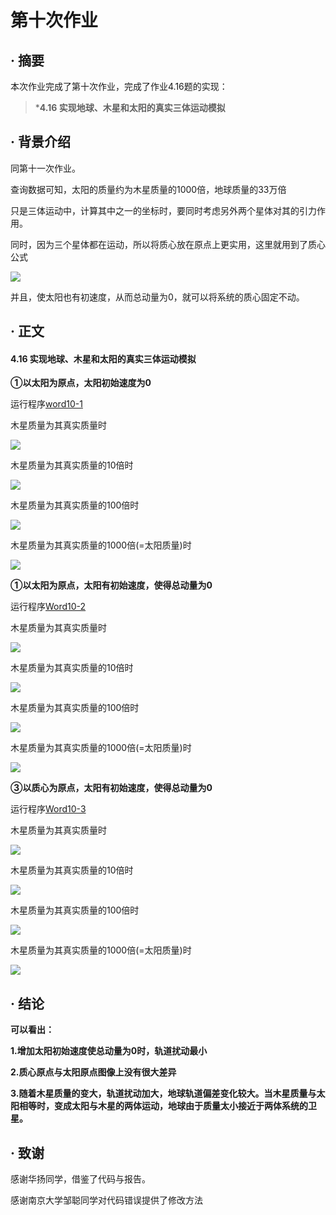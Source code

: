 # 第十次作业

## · 摘要
本次作业完成了第十次作业，完成了作业4.16题的实现：

>***4.16 实现地球、木星和太阳的真实三体运动模拟**

## · 背景介绍
同第十一次作业。

查询数据可知，太阳的质量约为木星质量的1000倍，地球质量的33万倍

只是三体运动中，计算其中之一的坐标时，要同时考虑另外两个星体对其的引力作用。

同时，因为三个星体都在运动，所以将质心放在原点上更实用，这里就用到了质心公式

![](http://i.imgur.com/OuAO6nJ.jpg)

并且，使太阳也有初速度，从而总动量为0，就可以将系统的质心固定不动。

## · 正文

#### 4.16 实现地球、木星和太阳的真实三体运动模拟

**①以太阳为原点，太阳初始速度为0**

运行程序[word10-1](https://github.com/zhaozhanyi0804/computationalphysics_N2015301020052/blob/master/Homework_10/Word10-1.py)

木星质量为其真实质量时

![](http://i.imgur.com/XNaqu99.jpg)

木星质量为其真实质量的10倍时

![](http://i.imgur.com/ipFec0f.jpg)

木星质量为其真实质量的100倍时

![](http://i.imgur.com/dPBe8lx.jpg)

木星质量为其真实质量的1000倍(=太阳质量)时

![](http://i.imgur.com/C4LeUcI.jpg)

**①以太阳为原点，太阳有初始速度，使得总动量为0**

运行程序[Word10-2](https://github.com/zhaozhanyi0804/computationalphysics_N2015301020052/blob/master/Homework_10/Word10-2.py)

木星质量为其真实质量时

![](http://i.imgur.com/Qhfjyqz.jpg)

木星质量为其真实质量的10倍时

![](http://i.imgur.com/JAzL15o.jpg)

木星质量为其真实质量的100倍时

![](http://i.imgur.com/FpezVCl.jpg)

木星质量为其真实质量的1000倍(=太阳质量)时

![](http://i.imgur.com/tDR7t05.jpg)

**③以质心为原点，太阳有初始速度，使得总动量为0**

运行程序[Word10-3](https://github.com/zhaozhanyi0804/computationalphysics_N2015301020052/blob/master/Homework_10/Word10-3.py)

木星质量为其真实质量时

![](http://i.imgur.com/EvwUgwy.jpg)

木星质量为其真实质量的10倍时

![](http://i.imgur.com/52MKJwZ.jpg)

木星质量为其真实质量的100倍时

![](http://i.imgur.com/9b3eWMj.jpg)

木星质量为其真实质量的1000倍(=太阳质量)时

![](http://i.imgur.com/ZxqwOnX.jpg)


## · 结论

**可以看出：**

**1.增加太阳初始速度使总动量为0时，轨道扰动最小**

**2.质心原点与太阳原点图像上没有很大差异**

**3.随着木星质量的变大，轨道扰动加大，地球轨道偏差变化较大。当木星质量与太阳相等时，变成太阳与木星的两体运动，地球由于质量太小接近于两体系统的卫星。**

## · 致谢

感谢华扬同学，借鉴了代码与报告。

感谢南京大学邹聪同学对代码错误提供了修改方法
